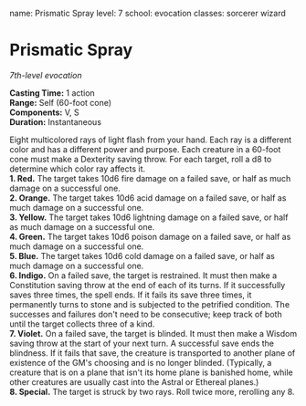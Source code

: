 name: Prismatic Spray
level: 7
school: evocation
classes: sorcerer
         wizard

# Prismatic Spray 
_7th-level evocation_ 

**Casting Time:** 1 action    
**Range:** Self (60-foot cone)    
**Components:** V, S    
**Duration:** Instantaneous 

Eight multicolored rays of light flash from your hand. Each ray is a different color and has a different power and purpose. Each creature in a 60-foot cone must make a Dexterity saving throw. For each target, roll a d8 to determine which color ray affects it.    
**1. Red.** The target takes 10d6 fire damage on a failed save, or half as much damage on a successful one.    
**2. Orange.** The target takes 10d6 acid damage on a failed save, or half as much damage on a successful one.    
**3. Yellow.** The target takes 10d6 lightning damage on a failed save, or half as much damage on a successful one.    
**4. Green.** The target takes 10d6 poison damage on a failed save, or half as much damage on a successful one.    
**5. Blue.** The target takes 10d6 cold damage on a failed save, or half as much damage on a successful one.    
**6. Indigo.** On a failed save, the target is restrained. It must then make a Constitution saving throw at the end of each of its turns. If it successfully saves three times, the spell ends. If it fails its save three times, it permanently turns to stone and is subjected to the petrified condition. The successes and failures don't need to be consecutive; keep track of both until the target collects three of a kind.    
**7. Violet.** On a failed save, the target is blinded. It must then make a Wisdom saving throw at the start of your next turn. A successful save ends the blindness. If it fails that save, the creature is transported to another plane of existence of the GM's choosing and is no longer blinded. (Typically, a creature that is on a plane that isn't its home plane is banished home, while other creatures are usually cast into the Astral or Ethereal planes.)    
**8. Special.** The target is struck by two rays. Roll twice more, rerolling any 8. 
